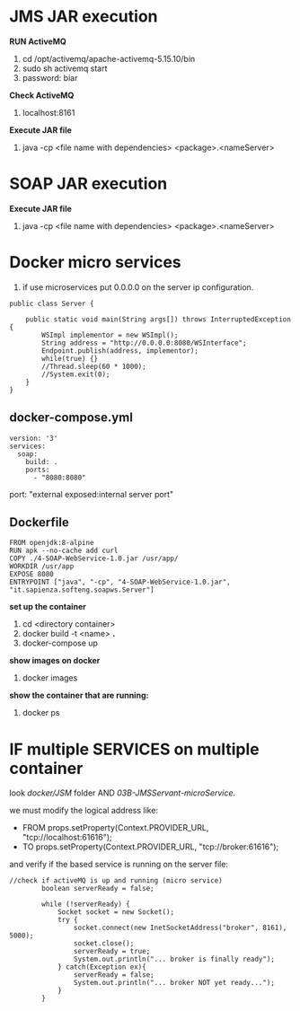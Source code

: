 # JMS JAR execution

**RUN ActiveMQ**
1. cd /opt/activemq/apache-activemq-5.15.10/bin
2. sudo sh activemq start
3. password: biar

**Check ActiveMQ**
1. localhost:8161

**Execute JAR file**
1. java -cp \<file name with dependencies\> \<package\>.\<nameServer\>

# SOAP JAR execution

**Execute JAR file**
1. java -cp \<file name with dependencies\> \<package\>.\<nameServer\>


# Docker micro services
1. if use microservices put 0.0.0.0 on the server ip configuration.
```
public class Server {

    public static void main(String args[]) throws InterruptedException {
        WSImpl implementor = new WSImpl();
        String address = "http://0.0.0.0:8080/WSInterface";
        Endpoint.publish(address, implementor);
        while(true) {}
        //Thread.sleep(60 * 1000);
        //System.exit(0);
    }
}

```
## docker-compose.yml
```
version: '3'
services:
  soap:
    build: .
    ports:
      - "8080:8080"
```
port: "external exposed:internal server port"
## Dockerfile
```
FROM openjdk:8-alpine
RUN apk --no-cache add curl
COPY ./4-SOAP-WebService-1.0.jar /usr/app/
WORKDIR /usr/app
EXPOSE 8080  
ENTRYPOINT ["java", "-cp", "4-SOAP-WebService-1.0.jar", "it.sapienza.softeng.soapws.Server"]
```
**set up the container**
1. cd \<directory container\>
2. docker build -t \<name\> **.**
3. docker-compose up 

**show images on docker**
1. docker images

**show the container that are running:**
1. docker ps

# IF multiple SERVICES on multiple container 
look *docker/JSM* folder AND *03B-JMSServant-microService*.

we must modify the logical address like:
* FROM props.setProperty(Context.PROVIDER_URL, "tcp://localhost:61616");
* TO props.setProperty(Context.PROVIDER_URL, "tcp://broker:61616");

and verify if the based service is running on the server file:
```
//check if activeMQ is up and running (micro service)
        boolean serverReady = false;

        while (!serverReady) {
            Socket socket = new Socket();
            try {
                socket.connect(new InetSocketAddress("broker", 8161), 5000);
                socket.close();
                serverReady = true;
                System.out.println("... broker is finally ready");
            } catch(Exception ex){
                serverReady = false;
                System.out.println("... broker NOT yet ready...");
            }
        }
```
